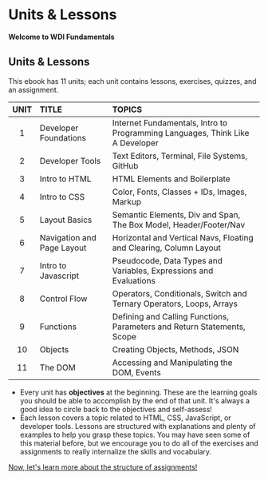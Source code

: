 # Units & Lessons

**Welcome to WDI Fundamentals**

## Units & Lessons

This ebook has 11 units; each unit contains lessons, exercises, quizzes, and an assignment.

| UNIT | TITLE | TOPICS |
| :---: | :--- | :--- |
| 1 | Developer Foundations | Internet Fundamentals, Intro to Programming Languages, Think Like A Developer |
| 2 | Developer Tools | Text Editors, Terminal, File Systems, GitHub |
| 3 | Intro to HTML | HTML Elements and Boilerplate |
| 4 | Intro to CSS | Color, Fonts, Classes + IDs, Images, Markup |
| 5 | Layout Basics | Semantic Elements, Div and Span, The Box Model, Header/Footer/Nav |
| 6 | Navigation and Page Layout | Horizontal and Vertical Navs, Floating and Clearing, Column Layout |
| 7 | Intro to Javascript | Pseudocode, Data Types and Variables, Expressions and Evaluations |
| 8 | Control Flow | Operators, Conditionals, Switch and Ternary Operators, Loops, Arrays |
| 9 | Functions | Defining and Calling Functions, Parameters and Return Statements, Scope |
| 10 | Objects | Creating Objects, Methods, JSON |
| 11 | The DOM | Accessing and Manipulating the DOM, Events |

* Every unit has **objectives** at the beginning. These are the learning goals you should be able to accomplish by the end of that unit. It's always a good idea to circle back to the objectives and self-assess!
* Each lesson covers a topic related to HTML, CSS, JavaScript, or developer tools. Lessons are structured with explanations and plenty of examples to help you grasp these topics. You may have seen some of this material before, but we encourage you to do all of the exercises and assignments to really internalize the skills and vocabulary.

[Now, let's learn more about the structure of assignments!](exercises-quizzes-assignments.md)

